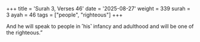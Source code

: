 +++
title = 'Surah 3, Verses 46'
date = '2025-08-27'
weight = 339
surah = 3
ayah = 46
tags = ["people", "righteous"]
+++

And he will speak to people in ˹his˺ infancy and adulthood and will be one of the righteous.”
